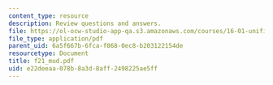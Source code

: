 ```yaml
---
content_type: resource
description: Review questions and answers.
file: https://ol-ocw-studio-app-qa.s3.amazonaws.com/courses/16-01-unified-engineering-i-ii-iii-iv-fall-2005-spring-2006/e22deeaa078b8a3d8aff2498225ae5ff_f21_mud.pdf
file_type: application/pdf
parent_uid: 6a5f667b-6fca-f068-0ec8-b203122154de
resourcetype: Document
title: f21_mud.pdf
uid: e22deeaa-078b-8a3d-8aff-2498225ae5ff
---
```

